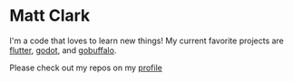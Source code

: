 # Matt Clark

I'm a code that loves to learn new things! My current favorite projects are [flutter](https://flutter.io), [godot](https://godotengine.org), and [gobuffalo](https://gobuffalo.io). 

Please check out my repos on my [profile](https://github.com/mclark4386)
